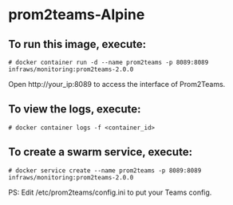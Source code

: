 # prom2teams-Alpine


## To run this image, execute:
```
# docker container run -d --name prom2teams -p 8089:8089 infraws/monitoring:prom2teams-2.0.0
```

Open http://your_ip:8089 to access the interface of Prom2Teams.

## To view the logs, execute:
```
# docker container logs -f <container_id>
```

## To create a swarm service, execute:
```
# docker service create --name prom2teams -p 8089:8089 infraws/monitoring:prom2teams-2.0.0
```

PS: Edit /etc/prom2teams/config.ini to put your Teams config.
